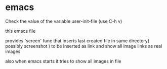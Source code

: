 # emacs

Check the value of the variable user-init-file (use C-h v)


this emacs file

provides 'screen' func that inserts last created file in same directory( possibly screenshot ) to be inserted as link and show all image links as real images

also when emacs starts it tries to show all images in file
